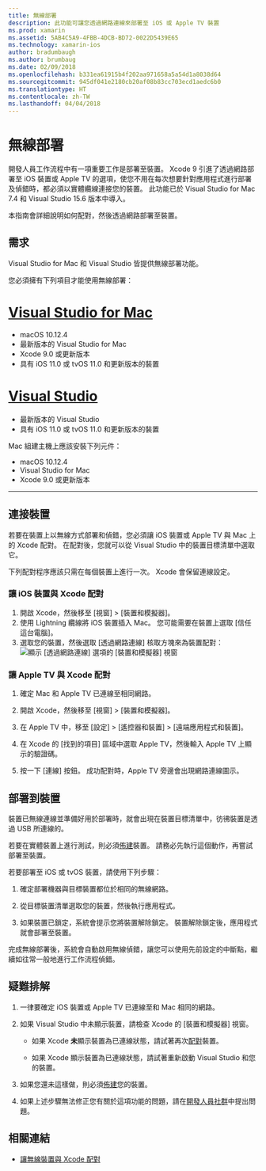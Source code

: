 ```yaml
---
title: 無線部署
description: 此功能可讓您透過網路連線來部署至 iOS 或 Apple TV 裝置
ms.prod: xamarin
ms.assetid: 5AB4C5A9-4FBB-4DCB-BD72-0022D5439E65
ms.technology: xamarin-ios
author: bradumbaugh
ms.author: brumbaug
ms.date: 02/09/2018
ms.openlocfilehash: b331ea61915b4f202aa971658a5a54d1a8038d64
ms.sourcegitcommit: 945df041e2180cb20af08b83cc703ecd1aedc6b0
ms.translationtype: HT
ms.contentlocale: zh-TW
ms.lasthandoff: 04/04/2018
---
```

# <a name="wireless-deployment"></a>無線部署

開發人員工作流程中有一項重要工作是部署至裝置。 Xcode 9 引進了透過網路部署至 iOS 裝置或 Apple TV 的選項，使您不用在每次想要針對應用程式進行部署及偵錯時，都必須以實體纜線連接您的裝置。 此功能已於 Visual Studio for Mac 7.4 和 Visual Studio 15.6 版本中導入。

本指南會詳細說明如何配對，然後透過網路部署至裝置。

## <a name="requirements"></a>需求

Visual Studio for Mac 和 Visual Studio 皆提供無線部署功能。

您必須擁有下列項目才能使用無線部署：

# <a name="visual-studio-for-mactabvsmac"></a>[Visual Studio for Mac](#tab/vsmac)

- macOS 10.12.4
- 最新版本的 Visual Studio for Mac
- Xcode 9.0 或更新版本
- 具有 iOS 11.0 或 tvOS 11.0 和更新版本的裝置

# <a name="visual-studiotabvswin"></a>[Visual Studio](#tab/vswin)

- 最新版本的 Visual Studio
- 具有 iOS 11.0 或 tvOS 11.0 和更新版本的裝置

Mac 組建主機上應該安裝下列元件：

- macOS 10.12.4
- Visual Studio for Mac
- Xcode 9.0 或更新版本

-----

## <a name="connecting-a-device"></a>連接裝置

若要在裝置上以無線方式部署和偵錯，您必須讓 iOS 裝置或 Apple TV 與 Mac 上的 Xcode 配對。 在配對後，您就可以從 Visual Studio 中的裝置目標清單中選取它。 

下列配對程序應該只需在每個裝置上進行一次。 Xcode 會保留連線設定。

<a name="pair" />

### <a name="pairing-an-ios-device-with-xcode"></a>讓 iOS 裝置與 Xcode 配對

1. 開啟 Xcode，然後移至 [視窗] > [裝置和模擬器]。
2. 使用 Lightning 纜線將 iOS 裝置插入 Mac。 您可能需要在裝置上選取 [信任這台電腦]。
3. 選取您的裝置，然後選取 [透過網路連線] 核取方塊來為裝置配對：![顯示 [透過網路連線] 選項的 [裝置和模擬器] 視窗](wireless-deployment-images/image2.png)

### <a name="pairing-an-apple-tv-with-xcode"></a>讓 Apple TV 與 Xcode 配對

1. 確定 Mac 和 Apple TV 已連線至相同網路。

2. 開啟 Xcode，然後移至 [視窗] > [裝置和模擬器]。

3. 在 Apple TV 中，移至 [設定] > [遙控器和裝置] > [遠端應用程式和裝置]。

4. 在 Xcode 的 [找到的項目] 區域中選取 Apple TV，然後輸入 Apple TV 上顯示的驗證碼。

5. 按一下 [連線] 按鈕。 成功配對時，Apple TV 旁邊會出現網路連線圖示。

## <a name="deploy-to-a-device"></a>部署到裝置

裝置已無線連線並準備好用於部署時，就會出現在裝置目標清單中，彷彿裝置是透過 USB 所連線的。

若要在實體裝置上進行測試，則必須[佈建](~/ios/get-started/installation/device-provisioning/index.md)裝置。 請務必先執行這個動作，再嘗試部署至裝置。 

若要部署至 iOS 或 tvOS 裝置，請使用下列步驟：

1. 確定部署機器與目標裝置都位於相同的無線網路。 

2. 從目標裝置清單選取您的裝置，然後執行應用程式。

2. 如果裝置已鎖定，系統會提示您將裝置解除鎖定。 裝置解除鎖定後，應用程式就會部署至裝置。

完成無線部署後，系統會自動啟用無線偵錯，讓您可以使用先前設定的中斷點，繼續如往常一般地進行工作流程偵錯。

## <a name="troubleshooting"></a>疑難排解

1. 一律要確定 iOS 裝置或 Apple TV 已連線至和 Mac 相同的網路。

2. 如果 Visual Studio 中未顯示裝置，請檢查 Xcode 的 [裝置和模擬器] 視窗。 

    * 如果 Xcode **未**顯示裝置為已連線狀態，請試著再次[配對](#pair)裝置。

    * 如果 Xcode 顯示裝置為已連線狀態，請試著重新啟動 Visual Studio 和您的裝置。

3. 如果您還未這樣做，則必須[佈建](~/ios/get-started/installation/device-provisioning/index.md)您的裝置。

4. 如果上述步驟無法修正您有關於這項功能的問題，請在[開發人員社群](https://developercommunity.visualstudio.com/spaces/41/index.html)中提出問題。

## <a name="related-links"></a>相關連結

- [讓無線裝置與 Xcode 配對](https://help.apple.com/xcode/mac/9.0/index.html?localePath=en.lproj#/devbc48d1bad)
